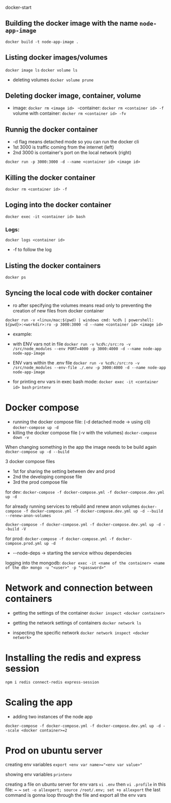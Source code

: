 docker-start

## Building the docker image with the name `node-app-image`

`docker build -t node-app-image .`

## Listing docker images/volumes

`docker image ls`
`docker volume ls`

- deleting volumes
`docker volume prune`

## Deleting docker image, container, volume
 
- image:
`docker rm <image id> `
-container:
`docker rm <container id> -f`
volume with container:
`docker rm <container id> -fv`

## Runnig the docker container
- -d flag means detached mode so you can run the docker cli
- 1st 3000 is traffic coming from the internet (left)
- 2nd 3000 is container's port on the local network (right)

`docker run -p 3000:3000 -d --name <container id> <image id>`

## Killing the docker container

`docker rm <container id> -f`

## Loging into the docker container

`docker exec -it <container id> bash`

### Logs:

`docker logs <container id>`

- -f to follow the log

## Listing the docker containers

`docker ps`

## Syncing the local code with docker container

- ro after specifying the volumes means read only to preventing the creation of new files from docker container

`docker run -v <linux/mac:$(pwd) | windows cmd: %cd% | powershell: ${pwd}>:<workdir>:ro -p 3000:3000 -d --name <container id> <image id>`

- example:
- with ENV vars not in file
`docker run -v %cd%:/src:ro -v /src/node_modules --env PORT=4000 -p 3000:4000 -d --name node-app node-app-image`
- ENV vars within the .env file
`docker run -v %cd%:/src:ro -v /src/node_modules --env-file ./.env -p 3000:4000 -d --name node-app node-app-image`

- for printing env vars in exec bash mode:
`docker exec -it <container id> bash`
`printenv`

# Docker compose
- running the docker compose file:
(-d detached mode -> using cli)
`docker-compose up -d`
- killing the docker compose file (-v with the volumes)
`docker-compose down -v`

When changing something in the app the image needs to be build again
`docker-compose up -d --build`

3 docker compose files
- 1st for sharing the setting between dev and prod
- 2nd the developing compose file
- 3rd the prod compose file

for dev:
`docker-compose -f docker-compose.yml -f docker-compose.dev.yml up -d`

for already running services to rebuild and renew anon volumes
`docker-compose -f docker-compose.yml -f docker-compose.dev.yml up -d --build --renew-anon-volumes`

`docker-compose -f docker-compose.yml -f docker-compose.dev.yml up -d --build -V`

for prod:
`docker-compose -f docker-compose.yml -f docker-compose.prod.yml up -d`

- --node-deps -> starting the service withou dependecies

logging into the mongodb:
`docker exec -it <name of the container> <name of the db> mongo -u "<user>" -p "<password>"`

# Network and connection between containers
- getting the settings of the container
`docker inspect <docker container>`

- getting the network settings of containers
`docker network ls`

- inspecting the specific network
`docker network inspect <docker network>`

# Installing the redis and express session

`npm i redis connect-redis express-session`

# Scaling the app

- adding two instances of the node app

`docker-compose -f docker-compose.yml -f docker-compose.dev.yml up -d --scale <docker container>=2`

# Prod on ubuntu server

creating env variables
`export <env var name>="<env var value>"`

showing env variables
`printenv`

creating a file on ubuntu server for env vars
`vi .env`
then
`vi .profile`
in this file:
~
~
`set -o allexpert; source /root/.env; set +o allexport`
the last command is gonna loop through the file and export
all the env vars


